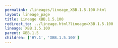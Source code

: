 ```yaml
---
permalink: /lineages/lineage_XBB.1.5.100.html
layout: lineage_page
title: Lineage XBB.1.5.100
redirect_to: ../lineage.html?lineage=XBB.1.5.100
lineage: XBB.1.5.100
parent: XBB.1.5
children: ['HY.1', 'XBB.1.5.100']
---
```

